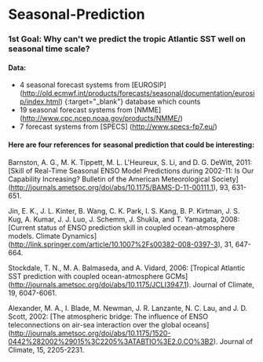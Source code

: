 # Seasonal-Prediction

### 1st Goal: Why can't we predict the tropic Atlantic SST well on seasonal time scale?


#### Data: 

* 4 seasonal forecast systems from [EUROSIP] (http://old.ecmwf.int/products/forecasts/seasonal/documentation/eurosip/index.html) {:target="_blank"} database which counts
* 19 seasonal forecast systems from [NMME] (http://www.cpc.ncep.noaa.gov/products/NMME/)
* 7 forecast systems from [SPECS] (http://www.specs-fp7.eu/)


#### Here are four references for seasonal prediction that could be interesting:

Barnston, A. G., M. K. Tippett, M. L. L'Heureux, S. Li, and D. G. DeWitt, 2011: [Skill of Real-Time Seasonal ENSO Model Predictions during 2002-11: Is Our Capability Increasing? Bulletin of the American Meteorological Society] (http://journals.ametsoc.org/doi/abs/10.1175/BAMS-D-11-00111.1), 93, 631-651.

Jin, E. K., J. L. Kinter, B. Wang, C. K. Park, I. S. Kang, B. P. Kirtman, J. S. Kug, A. Kumar, J. J. Luo, J. Schemm, J. Shukla, and T. Yamagata, 2008: [Current status of ENSO prediction skill in coupled ocean-atmosphere models. Climate Dynamics] (http://link.springer.com/article/10.1007%2Fs00382-008-0397-3), 31, 647-664.

Stockdale, T. N., M. A. Balmaseda, and A. Vidard, 2006: [Tropical Atlantic SST prediction with coupled ocean-atmosphere GCMs] (http://journals.ametsoc.org/doi/abs/10.1175/JCLI3947.1). Journal of Climate, 19, 6047-6061.

Alexander, M. A., I. Blade, M. Newman, J. R. Lanzante, N. C. Lau, and J. D. Scott, 2002: [The atmospheric bridge: The influence of ENSO teleconnections on air-sea interaction over the global oceans] (http://journals.ametsoc.org/doi/abs/10.1175/1520-0442%282002%29015%3C2205%3ATABTIO%3E2.0.CO%3B2). Journal of Climate, 15, 2205-2231.
